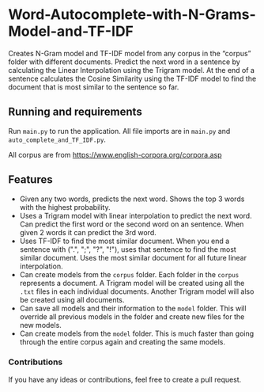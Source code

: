 # Word-Autocomplete-with-N-Grams-Model-and-TF-IDF

Creates N-Gram model and TF-IDF model from any corpus in the “corpus” folder with different documents. Predict the next word in a sentence by calculating the Linear Interpolation using the Trigram model. At the end of a sentence calculates the Cosine Similarity using the TF-IDF model to find the document that is most similar to the sentence so far.

## Running and requirements

Run `main.py` to run the application.
All file imports are in `main.py` and `auto_complete_and_TF_IDF.py`.

All corpus are from https://www.english-corpora.org/corpora.asp

## Features

- Given any two words, predicts the next word. Shows the top 3 words with the highest probability.
- Uses a Trigram model with linear interpolation to predict the next word. Can predict the first word or the second word on an sentence. When given 2 words it can predict the 3rd word.
- Uses TF-IDF to find the most similar document. When you end a sentence with (".", ";", "?", "!"), uses that sentence to find the most similar document. Uses the most similar document for all future linear interpolation.
- Can create models from the `corpus` folder. Each folder in the `corpus` represents a document. A Trigram model will be created using all the `.txt` files in each individual documents. Another Trigram model will also be created using all documents.
- Can save all models and their information to the `model` folder. This will override all previous models in the folder and create new files for the new models.
- Can create models from the `model` folder. This is much faster than going through the entire corpus again and creating the same models.

### Contributions

If you have any ideas or contributions, feel free to create a pull request.
